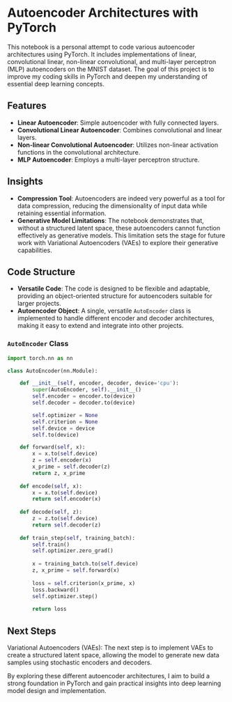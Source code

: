 # Autoencoder Architectures with PyTorch

This notebook is a personal attempt to code various autoencoder architectures using PyTorch. It includes implementations of linear, convolutional linear, non-linear convolutional, and multi-layer perceptron (MLP) autoencoders on the MNIST dataset. The goal of this project is to improve my coding skills in PyTorch and deepen my understanding of essential deep learning concepts.

## Features

- **Linear Autoencoder**: Simple autoencoder with fully connected layers.
- **Convolutional Linear Autoencoder**: Combines convolutional and linear layers.
- **Non-linear Convolutional Autoencoder**: Utilizes non-linear activation functions in the convolutional architecture.
- **MLP Autoencoder**: Employs a multi-layer perceptron structure.

## Insights

- **Compression Tool**: Autoencoders are indeed very powerful as a tool for data compression, reducing the dimensionality of input data while retaining essential information.
- **Generative Model Limitations**: The notebook demonstrates that, without a structured latent space, these autoencoders cannot function effectively as generative models. This limitation sets the stage for future work with Variational Autoencoders (VAEs) to explore their generative capabilities.

## Code Structure

- **Versatile Code**: The code is designed to be flexible and adaptable, providing an object-oriented structure for autoencoders suitable for larger projects.
- **Autoencoder Object**: A single, versatile `AutoEncoder` class is implemented to handle different encoder and decoder architectures, making it easy to extend and integrate into other projects.

### `AutoEncoder` Class

```python
import torch.nn as nn

class AutoEncoder(nn.Module):

    def __init__(self, encoder, decoder, device='cpu'):
        super(AutoEncoder, self).__init__()
        self.encoder = encoder.to(device)
        self.decoder = decoder.to(device)

        self.optimizer = None
        self.criterion = None
        self.device = device
        self.to(device)

    def forward(self, x):
        x = x.to(self.device)
        z = self.encoder(x)
        x_prime = self.decoder(z)
        return z, x_prime
    
    def encode(self, x):
        x = x.to(self.device)
        return self.encoder(x)
    
    def decode(self, z):
        z = z.to(self.device)
        return self.decoder(z)
    
    def train_step(self, training_batch):
        self.train()
        self.optimizer.zero_grad()
        
        x = training_batch.to(self.device)
        z, x_prime = self.forward(x)
        
        loss = self.criterion(x_prime, x)
        loss.backward()
        self.optimizer.step()
        
        return loss
```

## Next Steps

Variational Autoencoders (VAEs): The next step is to implement VAEs to create a structured latent space, allowing the model to generate new data samples using stochastic encoders and decoders.

By exploring these different autoencoder architectures, I aim to build a strong foundation in PyTorch and gain practical insights into deep learning model design and implementation.
